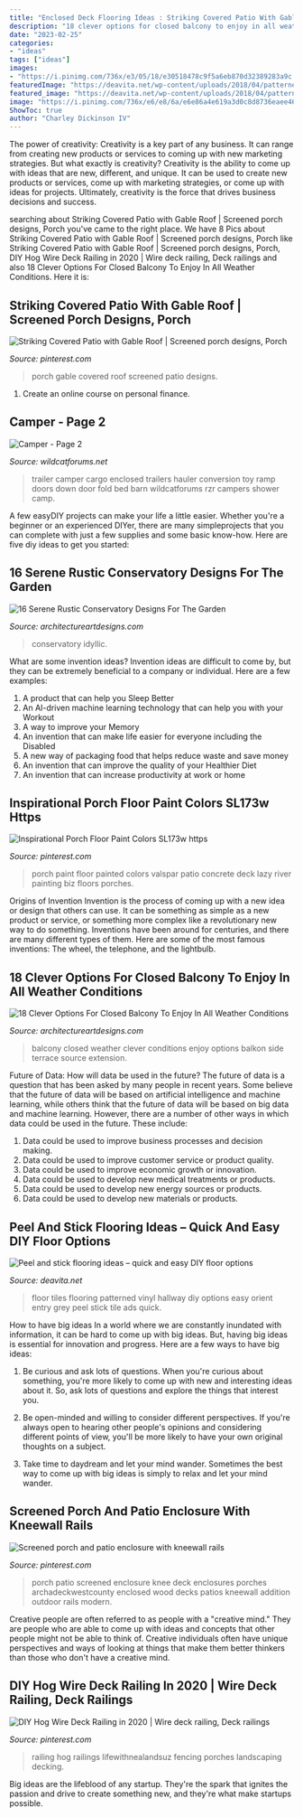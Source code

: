 ```yaml
---
title: "Enclosed Deck Flooring Ideas : Striking Covered Patio With Gable Roof"
description: "18 clever options for closed balcony to enjoy in all weather conditions"
date: "2023-02-25"
categories:
- "ideas"
tags: ["ideas"]
images:
- "https://i.pinimg.com/736x/e3/05/18/e30518478c9f5a6eb870d32389283a9c.jpg"
featuredImage: "https://deavita.net/wp-content/uploads/2018/04/patterned-vinyl-flooring-hallway-house-entry-ideas.jpg"
featured_image: "https://deavita.net/wp-content/uploads/2018/04/patterned-vinyl-flooring-hallway-house-entry-ideas.jpg"
image: "https://i.pinimg.com/736x/e6/e8/6a/e6e86a4e619a3d0c8d8736eaee4650ae.jpg"
ShowToc: true
author: "Charley Dickinson IV"
---
```



The power of creativity:
Creativity is a key part of any business. It can range from creating new products or services to coming up with new marketing strategies. But what exactly is creativity?
Creativity is the ability to come up with ideas that are new, different, and unique. It can be used to create new products or services, come up with marketing strategies, or come up with ideas for projects. Ultimately, creativity is the force that drives business decisions and success.

	

		
searching about Striking Covered Patio with Gable Roof | Screened porch designs, Porch you've came to the right place. We have 8 Pics about Striking Covered Patio with Gable Roof | Screened porch designs, Porch like Striking Covered Patio with Gable Roof | Screened porch designs, Porch, DIY Hog Wire Deck Railing in 2020 | Wire deck railing, Deck railings and also 18 Clever Options For Closed Balcony To Enjoy In All Weather Conditions. Here it is:
		
    
## Striking Covered Patio With Gable Roof | Screened Porch Designs, Porch

<img loading=lazy src="https://i.pinimg.com/736x/e3/05/18/e30518478c9f5a6eb870d32389283a9c.jpg" onerror="this.onerror=null;this.src='https://tse1.mm.bing.net/th?id=OIP.sV_2e_J46F77Y4TPt-YvvQHaLH&amp;pid=15.1';" alt="Striking Covered Patio with Gable Roof | Screened porch designs, Porch">

_Source: pinterest.com_

>porch gable covered roof screened patio designs. 

	

1. Create an online course on personal finance.

    
## Camper - Page 2

<img loading=lazy src="http://www.wildcatforums.net/forum/attachments/off-topic-discussion/3071d1336431464-camper-eca866d7.jpg" onerror="this.onerror=null;this.src='https://tse3.mm.bing.net/th?id=OIP.IpI7TP1KG4krCy-8OAgYhQHaE8&amp;pid=15.1';" alt="Camper - Page 2">

_Source: wildcatforums.net_

>trailer camper cargo enclosed trailers hauler conversion toy ramp doors down door fold bed barn wildcatforums rzr campers shower camp. 

	

A few easyDIY projects can make your life a little easier. Whether you're a beginner or an experienced DIYer, there are many simpleprojects that you can complete with just a few supplies and some basic know-how. Here are five diy ideas to get you started: 

    
## 16 Serene Rustic Conservatory Designs For The Garden

<img loading=lazy src="https://www.architectureartdesigns.com/wp-content/uploads/2015/05/16-Serene-Rustic-Conservatory-Designs-For-The-Garden-8.jpg" onerror="this.onerror=null;this.src='https://tse2.mm.bing.net/th?id=OIP.35FD0Bbe1S4x9o6DZA13VQHaE8&amp;pid=15.1';" alt="16 Serene Rustic Conservatory Designs For The Garden">

_Source: architectureartdesigns.com_

>conservatory idyllic. 

	

What are some invention ideas?
Invention ideas are difficult to come by, but they can be extremely beneficial to a company or individual. Here are a few examples:
1. A product that can help you Sleep Better 
2. An AI-driven machine learning technology that can help you with your Workout 
3. A way to improve your Memory 
4. An invention that can make life easier for everyone including the Disabled 
5. A new way of packaging food that helps reduce waste and save money 
6. An invention that can improve the quality of your Healthier Diet 
7. An invention that can increase productivity at work or home 
    
## Inspirational Porch Floor Paint Colors SL173w Https

<img loading=lazy src="https://i.pinimg.com/736x/e6/e8/6a/e6e86a4e619a3d0c8d8736eaee4650ae.jpg" onerror="this.onerror=null;this.src='https://tse2.mm.bing.net/th?id=OIP.En8UGU1jEz90QxShkaCPgwHaKb&amp;pid=15.1';" alt="Inspirational Porch Floor Paint Colors SL173w https">

_Source: pinterest.com_

>porch paint floor painted colors valspar patio concrete deck lazy river painting biz floors porches. 

	

Origins of Invention
Invention is the process of coming up with a new idea or design that others can use. It can be something as simple as a new product or service, or something more complex like a revolutionary new way to do something. Inventions have been around for centuries, and there are many different types of them. Here are some of the most famous inventions: The wheel, the telephone, and the lightbulb.

    
## 18 Clever Options For Closed Balcony To Enjoy In All Weather Conditions

<img loading=lazy src="http://www.architectureartdesigns.com/wp-content/uploads/2016/09/8-5.jpg" onerror="this.onerror=null;this.src='https://tse1.mm.bing.net/th?id=OIP.hDjJQzsvZp4IjgtrEzvbNQHaJ3&amp;pid=15.1';" alt="18 Clever Options For Closed Balcony To Enjoy In All Weather Conditions">

_Source: architectureartdesigns.com_

>balcony closed weather clever conditions enjoy options balkon side terrace source extension. 

	

Future of Data: How will data be used in the future?
The future of data is a question that has been asked by many people in recent years. Some believe that the future of data will be based on artificial intelligence and machine learning, while others think that the future of data will be based on big data and machine learning. However, there are a number of other ways in which data could be used in the future. These include:
1. Data could be used to improve business processes and decision making.
2. Data could be used to improve customer service or product quality.
3. Data could be used to improve economic growth or innovation.
4. Data could be used to develop new medical treatments or products.
5. Data could be used to develop new energy sources or products.
6. Data could be used to develop new materials or products.

    
## Peel And Stick Flooring Ideas – Quick And Easy DIY Floor Options

<img loading=lazy src="https://deavita.net/wp-content/uploads/2018/04/patterned-vinyl-flooring-hallway-house-entry-ideas.jpg" onerror="this.onerror=null;this.src='https://tse4.mm.bing.net/th?id=OIP.5IEn0GiBUyyINH3XRA1_UgHaHb&amp;pid=15.1';" alt="Peel and stick flooring ideas – quick and easy DIY floor options">

_Source: deavita.net_

>floor tiles flooring patterned vinyl hallway diy options easy orient entry grey peel stick tile ads quick. 

	

How to have big ideas
In a world where we are constantly inundated with information, it can be hard to come up with big ideas. But, having big ideas is essential for innovation and progress. Here are a few ways to have big ideas:
1) Be curious and ask lots of questions. When you're curious about something, you're more likely to come up with new and interesting ideas about it. So, ask lots of questions and explore the things that interest you.

2) Be open-minded and willing to consider different perspectives. If you're always open to hearing other people's opinions and considering different points of view, you'll be more likely to have your own original thoughts on a subject.

3) Take time to daydream and let your mind wander. Sometimes the best way to come up with big ideas is simply to relax and let your mind wander.

    
## Screened Porch And Patio Enclosure With Kneewall Rails

<img loading=lazy src="https://i.pinimg.com/736x/97/ec/1f/97ec1f0f779690a646be40e712cfd28e--patio-enclosures-porch-and-patio.jpg" onerror="this.onerror=null;this.src='https://tse2.mm.bing.net/th?id=OIP.mxxTzdYG2-t89Sv0ofRU7AHaHa&amp;pid=15.1';" alt="Screened porch and patio enclosure with kneewall rails">

_Source: pinterest.com_

>porch patio screened enclosure knee deck enclosures porches archadeckwestcounty enclosed wood decks patios kneewall addition outdoor rails modern. 

	

Creative people are often referred to as people with a "creative mind." They are people who are able to come up with ideas and concepts that other people might not be able to think of. Creative individuals often have unique perspectives and ways of looking at things that make them better thinkers than those who don't have a creative mind.

    
## DIY Hog Wire Deck Railing In 2020 | Wire Deck Railing, Deck Railings

<img loading=lazy src="https://i.pinimg.com/736x/ee/b8/01/eeb801a4cdc42bfced306aab7ce2e1fa.jpg" onerror="this.onerror=null;this.src='https://tse1.mm.bing.net/th?id=OIP.vIB2b8zDgegYs5yOscK3PQHaJ3&amp;pid=15.1';" alt="DIY Hog Wire Deck Railing in 2020 | Wire deck railing, Deck railings">

_Source: pinterest.com_

>railing hog railings lifewithnealandsuz fencing porches landscaping decking. 

	

Big ideas are the lifeblood of any startup. They're the spark that ignites the passion and drive to create something new, and they're what make startups possible.

